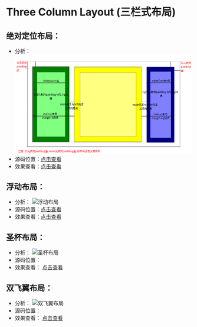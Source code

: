Three Column Layout (三栏式布局)
==============================

## 绝对定位布局：
* 分析：
![绝对定位布局](https://github.com/fishnon/css-layout-demo/raw/master/layout01-three-column-layout/img/implement-01.png)
* 源码位置：[点击查看](https://github.com/FishNon/css-layout-demo/blob/master/layout01-three-column-layout/basic-demo/implement-one.html)
* 效果查看：[点击查看](https://fishnon.github.io/css-layout-demo/layout01-three-column-layout/basic-demo/implement-one.html)

## 浮动布局：
* 分析：
![浮动布局]()
* 源码位置：[点击查看](https://github.com/FishNon/css-layout-demo/blob/master/layout01-three-column-layout/basic-demo/implement-two.html)
* 效果查看：[点击查看](https://fishnon.github.io/css-layout-demo/layout01-three-column-layout/basic-demo/implement-two.html)

## 圣杯布局：
* 分析：
![圣杯布局]()
* 源码位置：
[]()
* 效果查看：
[点击查看]()

## 双飞翼布局：
* 分析：
![双飞翼布局]()
* 源码位置：
[]()
* 效果查看：
[点击查看]()
